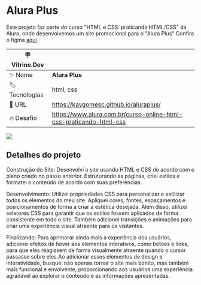# Alura Plus

Este projeto faz parte do curso "HTML e CSS: praticando HTML/CSS" da Alura, onde desenvolvemos um site promocional para o "Alura Plus" Confira o figma <a href="https://www.figma.com/file/tFDVyNuKhrT2G03k2dCstW/Alura-Plus---Layout?node-id=0%3A1">aqui </a>

| :placard: Vitrine.Dev |     |
| -------------  | --- |
| :sparkles: Nome        | **Alura Plus**
| :label: Tecnologias | html, css
| :rocket: URL         | https://kaygomesc.github.io/aluraplus/
| :fire: Desafio     | https://www.alura.com.br/curso-online-html-css-praticando-html-css

<!-- Inserir imagem com a #vitrinedev ao final do link -->
![](https://i.imgur.com/UwDxazA.png#vitrinedev)

## Detalhes do projeto

Construção do Site: Desenvolvi o site usando HTML e CSS de acordo com o plano criado no passo anterior. Estruturando as páginas, criei estilos e formatei o conteúdo de acordo com suas preferências.

Desenvolvimento: Utilizei propriedades CSS para personalizar e estilizar todos os elementos do meu site. Apliquei cores, fontes, espaçamentos e posicionamentos de forma a criar a estética desejada. Além disso, utilizei seletores CSS para garantir que os estilos fossem aplicados de forma consistente em todo o site. Também adicionei transições e animações para criar uma experiência visual atraente para os visitantes.

Finalizando: Para aprimorar ainda mais a experiência dos usuários, adicionei efeitos de hover aos elementos interativos, como botões e links, para que eles reagissem de forma visualmente atraente quando o cursor passasse sobre eles.Ao adicionar esses elementos de design e interatividade, busquei não apenas tornar o site mais bonito, mas também mais funcional e envolvente, proporcionando aos usuários uma experiência agradável ao explorar o conteúdo e as informações apresentadas.

